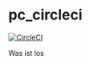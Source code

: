 # pc_circleci
[![CircleCI](https://circleci.com/gh/createbest/pc_circleci/tree/master.svg?style=svg)](https://circleci.com/gh/createbest/pc_circleci/tree/master)

Was ist los
